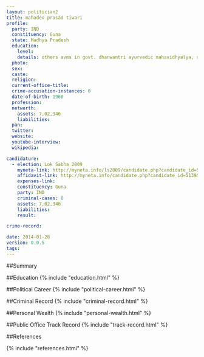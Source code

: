 ```yaml
---
layout: politician2
title: mahadev prasad tiwari
profile: 
  party: IND
  constituency: Guna
  state: Madhya Pradesh
  education: 
    level: 
    details: others avms in govt. dhanwantri ayurvedic mahavidhyalya, ujjain - 1981
  photo: 
  sex: 
  caste: 
  religion: 
  current-office-title: 
  crime-accusation-instances: 0
  date-of-birth: 1960
  profession: 
  networth: 
    assets: 7,02,346
    liabilities: 
  pan: 
  twitter: 
  website: 
  youtube-interview: 
  wikipedia: 

candidature: 
  - election: Lok Sabha 2009
    myneta-link: http://myneta.info/ls2009/candidate.php?candidate_id=5139
    affidavit-link: http://myneta.info/candidate.php?candidate_id=5139&scan=original
    expenses-link: 
    constituency: Guna 
    party: IND
    criminal-cases: 0
    assets: 7,02,346
    liabilities: 
    result:  

crime-record: 

date: 2014-01-28
version: 0.0.5
tags: 
---
```

##Summary


##Education
{% include "education.html" %}


##Political Career
{% include "political-career.html" %}


##Criminal Record
{% include "criminal-record.html" %}


##Personal Wealth
{% include "personal-wealth.html" %}


##Public Office Track Record
{% include "track-record.html" %}


##References


{% include "references.html" %}